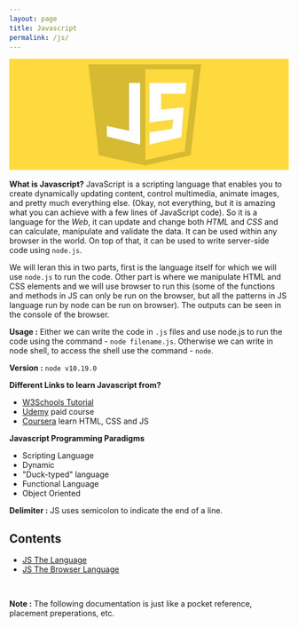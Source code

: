 ```yaml
---
layout: page
title: Javascript
permalink: /js/
---
```

<img src="/images/js.jpg" width="720" height="200">

__What is Javascript?__ JavaScript is a scripting language that enables you to create dynamically updating content, control multimedia, animate images, and pretty much everything else. (Okay, not everything, but it is amazing what you can achieve with a few lines of JavaScript code). So it is a language for the *Web*, it can update and change both *HTML* and *CSS* and can calculate, manipulate and validate the data. It can be used within any browser in the world. On top of that, it can be used to write server-side code using `node.js`.

We will leran this in two parts, first is the language itself for which we will use `node.js` to run the code. Other part is where we manipulate HTML and CSS elements and we will use browser to run this (some of the functions and methods in JS can only be run on the browser, but all the patterns in JS language run by node can be run on browser). The outputs can be seen in the console of the browser.

__Usage :__ Either we can write the code in `.js` files and use node.js to run the code using the command - `node filename.js`. Otherwise we can write in node shell, to access the shell use the command - `node`.

__Version :__ `node v10.19.0`

__Different Links to learn Javascript from?__
* [W3Schools Tutorial](https://www.w3schools.com/js/default.asp)
* [Udemy](https://www.udemy.com/course/the-complete-javascript-course/) paid course
* [Coursera](https://www.coursera.org/learn/html-css-javascript-for-web-developers) learn HTML, CSS and JS

__Javascript Programming Paradigms__
* Scripting Language
* Dynamic
* "Duck-typed" language
* Functional Language
* Object Oriented

__Delimiter :__ JS uses semicolon to indicate the end of a line.

## Contents
* [JS The Language](/js/language)
* [JS The Browser Language](/js/browser)

<br>

__Note :__ The following documentation is just like a pocket reference, placement preperations, etc.